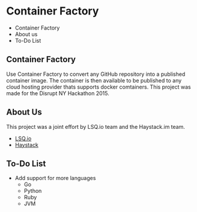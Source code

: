 Container Factory
===

- Container Factory
- About us
- To-Do List


Container Factory
---
Use Container Factory to convert any GitHub repository into a published container image. The container is then available to be published to any cloud hosting provider thats supports docker comtainers. This project was made for the Disrupt NY Hackathon 2015.

About Us
---
This project was a joint effort by LSQ.io team and the Haystack.im team.

- [LSQ.io](https://lsq.io)
- [Haystack](https://haystack.im)

To-Do List
---

- Add support for more languages
  - Go
  - Python
  - Ruby
  - JVM





